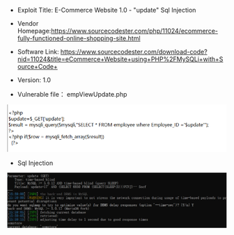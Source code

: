 * Exploit Title: E-Commerce Website 1.0 - "update" Sql Injection  

* Vendor Homepage:https://www.sourcecodester.com/php/11024/ecommerce-fully-functioned-online-shopping-site.html    

* Software Link: https://www.sourcecodester.com/download-code?nid=11024&title=eCommerce+Website+using+PHP%2FMySQLi+with+Source+Code+    

* Version: 1.0    

* Vulnerable file： empViewUpdate.php  

![image](https://github.com/BigTiger2020/E-Commerce-Website/blob/main/empViewUpdate.php.png)  

* Sql Injection  

![image](https://github.com/BigTiger2020/E-Commerce-Website/blob/main/sql.png) 
